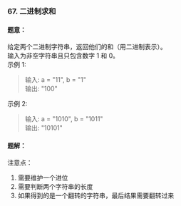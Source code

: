 ### 67. 二进制求和
#### 题意：
给定两个二进制字符串，返回他们的和（用二进制表示）。  
输入为非空字符串且只包含数字 1 和 0。  
示例 1:
> 输入: a = "11", b = "1"  
> 输出: "100"

示例 2:
> 输入: a = "1010", b = "1011"  
> 输出: "10101"

#### 题解：
注意点：
   1. 需要维护一个进位
   2. 需要判断两个字符串的长度
   3. 如果得到的是一个翻转的字符串，最后结果需要翻转过来